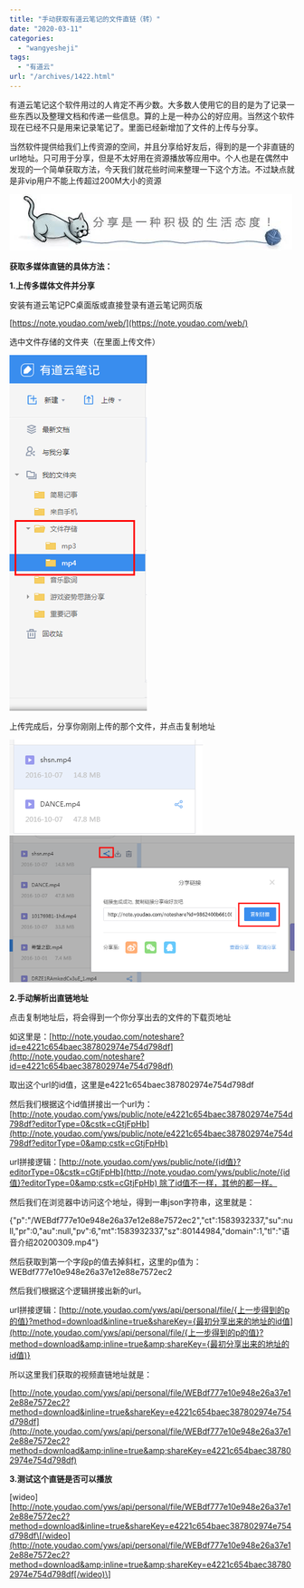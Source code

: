 ```yaml
---
title: "手动获取有道云笔记的文件直链（转）"
date: "2020-03-11"
categories: 
  - "wangyesheji"
tags: 
  - "有道云"
url: "/archives/1422.html"
---
```


有道云笔记这个软件用过的人肯定不再少数。大多数人使用它的目的是为了记录一些东西以及整理文档和传递一些信息。算的上是一种办公的好应用。当然这个软件现在已经不只是用来记录笔记了。里面已经新增加了文件的上传与分享。

当然软件提供给我们上传资源的空间，并且分享给好友后，得到的是一个非直链的url地址。只可用于分享，但是不太好用在资源播放等应用中。个人也是在偶然中发现的一个简单获取方法，今天我们就花些时间来整理一下这个方法。不过缺点就是非vip用户不能上传超过200M大小的资源

[![](/images/2020/03/eeaf59548c84f2b4a4d56c4e4aaf31bf.png)](/images/2020/03/eeaf59548c84f2b4a4d56c4e4aaf31bf.png)

**获取多媒体直链的具体方法：**

**1.上传多媒体文件并分享**

安装有道云笔记PC桌面版或直接登录有道云笔记网页版

[](https://note.youdao.com/web/)[https://note.youdao.com/web/](https://note.youdao.com/web/)

选中文件存储的文件夹（在里面上传文件）

[![](/images/2020/03/54b134dcc0af9f9648e19b810324a9d8.png)](/images/2020/03/54b134dcc0af9f9648e19b810324a9d8.png)

上传完成后，分享你刚刚上传的那个文件，并点击复制地址

[![](/images/2020/03/3682d8fab8f32f291ec76936aa07a6dc.png)](/images/2020/03/3682d8fab8f32f291ec76936aa07a6dc.png) [![](/images/2020/03/5bd871e5def6098d78714aca85d61511.png)](/images/2020/03/5bd871e5def6098d78714aca85d61511.png)

**2.手动解析出直链地址**

点击复制地址后，将会得到一个你分享出去的文件的下载页地址

如这里是：[http://note.youdao.com/noteshare?id=e4221c654baec387802974e754d798df](http://note.youdao.com/noteshare?id=e4221c654baec387802974e754d798df)

取出这个url的id值，这里是e4221c654baec387802974e754d798df

然后我们根据这个id值拼接出一个url为：[http://note.youdao.com/yws/public/note/e4221c654baec387802974e754d798df?editorType=0&cstk=cGtjFpHb](http://note.youdao.com/yws/public/note/e4221c654baec387802974e754d798df?editorType=0&amp;cstk=cGtjFpHb)

url拼接逻辑：[http://note.youdao.com/yws/public/note/{id值}?editorType=0&cstk=cGtjFpHb](http://note.youdao.com/yws/public/note/{id值}?editorType=0&amp;cstk=cGtjFpHb) 除了id值不一样，其他的都一样。

然后我们在浏览器中访问这个地址，得到一串json字符串，这里就是：

{"p":"/WEBdf777e10e948e26a37e12e88e7572ec2","ct":1583932337,"su":null,"pr":0,"au":null,"pv":6,"mt":1583932337,"sz":80144984,"domain":1,"tl":"语音介绍20200309.mp4"}

然后获取到第一个字段p的值去掉斜杠，这里的p值为：WEBdf777e10e948e26a37e12e88e7572ec2

然后我们根据这个逻辑拼接出新的url。

url拼接逻辑：[http://note.youdao.com/yws/api/personal/file/{上一步得到的p的值}?method=download&inline=true&shareKey={最初分享出来的地址的id值](http://note.youdao.com/yws/api/personal/file/{上一步得到的p的值}?method=download&amp;inline=true&amp;shareKey={最初分享出来的地址的id值)}

所以这里我们获取的视频直链地址就是：

[http://note.youdao.com/yws/api/personal/file/WEBdf777e10e948e26a37e12e88e7572ec2?method=download&inline=true&shareKey=e4221c654baec387802974e754d798df](http://note.youdao.com/yws/api/personal/file/WEBdf777e10e948e26a37e12e88e7572ec2?method=download&amp;inline=true&amp;shareKey=e4221c654baec387802974e754d798df)

**3.测试这个直链是否可以播放**

\[wideo\][http://note.youdao.com/yws/api/personal/file/WEBdf777e10e948e26a37e12e88e7572ec2?method=download&inline=true&shareKey=e4221c654baec387802974e754d798df\[/wideo](http://note.youdao.com/yws/api/personal/file/WEBdf777e10e948e26a37e12e88e7572ec2?method=download&amp;inline=true&amp;shareKey=e4221c654baec387802974e754d798df[/wideo)\]
